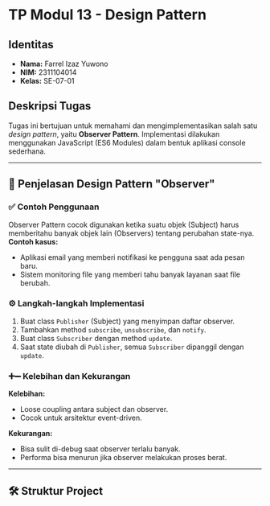 # TP Modul 13 - Design Pattern

## Identitas
- **Nama:** Farrel Izaz Yuwono  
- **NIM:** 2311104014  
- **Kelas:** SE-07-01  

## Deskripsi Tugas
Tugas ini bertujuan untuk memahami dan mengimplementasikan salah satu _design pattern_, yaitu **Observer Pattern**. Implementasi dilakukan menggunakan JavaScript (ES6 Modules) dalam bentuk aplikasi console sederhana.

---

## 📌 Penjelasan Design Pattern "Observer"

### ✅ Contoh Penggunaan
Observer Pattern cocok digunakan ketika suatu objek (Subject) harus memberitahu banyak objek lain (Observers) tentang perubahan state-nya.  
**Contoh kasus:**  
- Aplikasi email yang memberi notifikasi ke pengguna saat ada pesan baru.
- Sistem monitoring file yang memberi tahu banyak layanan saat file berubah.

### ⚙️ Langkah-langkah Implementasi
1. Buat class `Publisher` (Subject) yang menyimpan daftar observer.
2. Tambahkan method `subscribe`, `unsubscribe`, dan `notify`.
3. Buat class `Subscriber` dengan method `update`.
4. Saat state diubah di `Publisher`, semua `Subscriber` dipanggil dengan `update`.

### ➕➖ Kelebihan dan Kekurangan
**Kelebihan:**
- Loose coupling antara subject dan observer.
- Cocok untuk arsitektur event-driven.

**Kekurangan:**
- Bisa sulit di-debug saat observer terlalu banyak.
- Performa bisa menurun jika observer melakukan proses berat.

---

## 🛠️ Struktur Project

